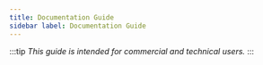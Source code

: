 ```yaml
---
title: Documentation Guide
sidebar label: Documentation Guide
--- 
```



:::tip
*This guide is intended for commercial and technical users.* 
:::
